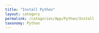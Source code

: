 ```yaml
---
title: "Install Python"
layout: category
permalink: /categories/App/Python/Install
taxonomy: Python
---
```

